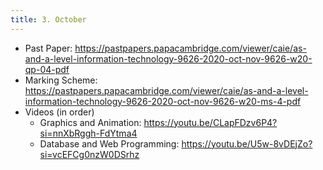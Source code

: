 ```yaml
---
title: 3. October
---
```


- Past Paper: https://pastpapers.papacambridge.com/viewer/caie/as-and-a-level-information-technology-9626-2020-oct-nov-9626-w20-qp-04-pdf
- Marking Scheme: https://pastpapers.papacambridge.com/viewer/caie/as-and-a-level-information-technology-9626-2020-oct-nov-9626-w20-ms-4-pdf
- Videos (in order)
    - Graphics and Animation: https://youtu.be/CLapFDzv6P4?si=nnXbRggh-FdYtma4
    - Database and Web Programming: https://youtu.be/U5w-8vDEjZo?si=vcEFCg0nzW0DSrhz
    